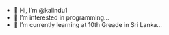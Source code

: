 - 👋 Hi, I’m @kalindu1
- 👀 I’m interested in programming...
- 🌱 I’m currently learning at 10th Greade in Sri Lanka...


<!---
kalindu1/kalindu1 is a ✨ special ✨ repository because its `README.md` (this file) appears on your GitHub profile.
You can click the Preview link to take a look at your changes.
--->
